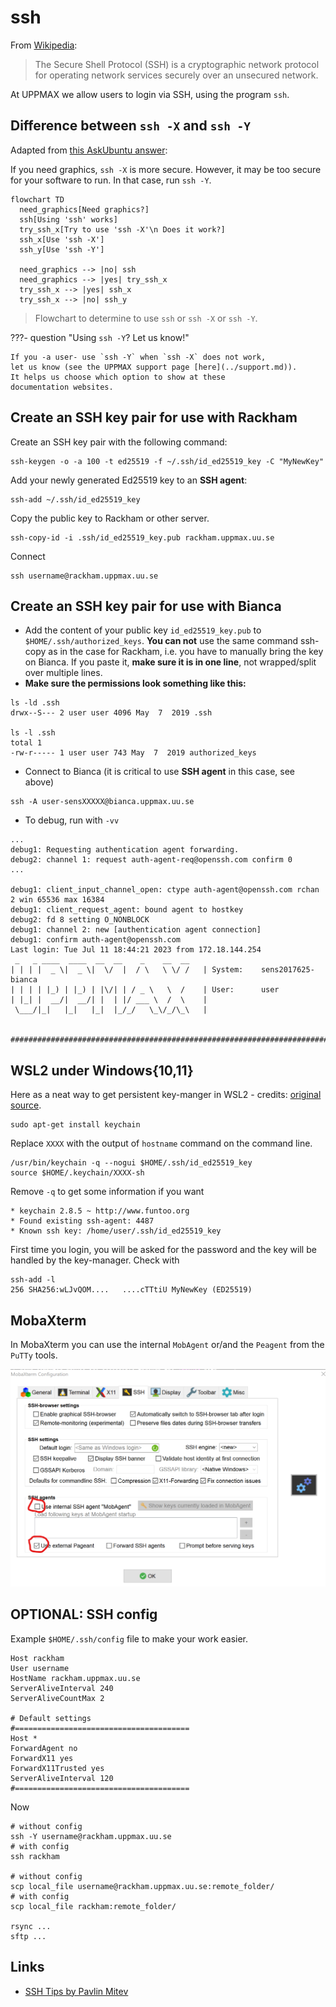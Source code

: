 # ssh

From [Wikipedia](https://en.wikipedia.org/wiki/Secure_Shell):

> The Secure Shell Protocol (SSH) is a cryptographic network protocol 
> for operating network services securely over an unsecured network.

At UPPMAX we allow users to login via SSH, using the program `ssh`.

## Difference between `ssh -X` and `ssh -Y`

Adapted from [this AskUbuntu answer](https://askubuntu.com/a/35518):

If you need graphics, `ssh -X` is more secure. 
However, it may be too secure for your software to run.
In that case, run `ssh -Y`.

```mermaid
flowchart TD
  need_graphics[Need graphics?]
  ssh[Using 'ssh' works]
  try_ssh_x[Try to use 'ssh -X'\n Does it work?]
  ssh_x[Use 'ssh -X']
  ssh_y[Use 'ssh -Y']

  need_graphics --> |no| ssh
  need_graphics --> |yes| try_ssh_x
  try_ssh_x --> |yes| ssh_x
  try_ssh_x --> |no| ssh_y
```

> Flowchart to determine to use `ssh` or `ssh -X` or `ssh -Y`.

???- question "Using `ssh -Y`? Let us know!"

    If you -a user- use `ssh -Y` when `ssh -X` does not work, 
    let us know (see the UPPMAX support page [here](../support.md)). 
    It helps us choose which option to show at these
    documentation websites.



## Create an SSH key pair for use with Rackham

Create an SSH key pair with the following command:

```
ssh-keygen -o -a 100 -t ed25519 -f ~/.ssh/id_ed25519_key -C "MyNewKey"
```

Add your newly generated Ed25519 key to an **SSH agent**:

```
ssh-add ~/.ssh/id_ed25519_key
```

Copy the public key to Rackham or other server.

```
ssh-copy-id -i .ssh/id_ed25519_key.pub rackham.uppmax.uu.se
```

Connect

```
ssh username@rackham.uppmax.uu.se
```

## Create an SSH key pair for use with Bianca

- Add the content of your public key `id_ed25519_key.pub` to 
  `$HOME/.ssh/authorized_keys`. 
  **You can not** use the same command ssh-copy as in the case for Rackham, 
  i.e. you have to manually bring the key on Bianca.
  If you paste it, **make sure it is in one line**, 
  not wrapped/split over multiple lines.
- **Make sure the permissions look something like this:**

```
ls -ld .ssh
drwx--S--- 2 user user 4096 May  7  2019 .ssh

ls -l .ssh
total 1
-rw-r----- 1 user user 743 May  7  2019 authorized_keys
```

- Connect to Bianca (it is critical to use **SSH agent** in this case, see above)

```
ssh -A user-sensXXXXX@bianca.uppmax.uu.se
```

- To debug, run with `-vv`

```
...
debug1: Requesting authentication agent forwarding.
debug2: channel 1: request auth-agent-req@openssh.com confirm 0
...

debug1: client_input_channel_open: ctype auth-agent@openssh.com rchan 2 win 65536 max 16384
debug1: client_request_agent: bound agent to hostkey
debug2: fd 8 setting O_NONBLOCK
debug1: channel 2: new [authentication agent connection]
debug1: confirm auth-agent@openssh.com
Last login: Tue Jul 11 18:44:21 2023 from 172.18.144.254
 _   _ ____  ____  __  __    _    __  __
| | | |  _ \|  _ \|  \/  |  / \   \ \/ /   | System:    sens2017625-bianca
| | | | |_) | |_) | |\/| | / _ \   \  /    | User:      user
| |_| |  __/|  __/| |  | |/ ___ \  /  \    | 
 \___/|_|   |_|   |_|  |_/_/   \_\/_/\_\   | 

  ###############################################################################
```

## WSL2 under Windows{10,11}

Here as a neat way to get persistent key-manger in WSL2 - credits: [original source](https://esc.sh/blog/ssh-agent-windows10-wsl2/).

```
sudo apt-get install keychain
```

Replace `XXXX` with the output of `hostname` command on the command line.

```
/usr/bin/keychain -q --nogui $HOME/.ssh/id_ed25519_key
source $HOME/.keychain/XXXX-sh
```

Remove `-q` to get some information if you want

```
* keychain 2.8.5 ~ http://www.funtoo.org
* Found existing ssh-agent: 4487
* Known ssh key: /home/user/.ssh/id_ed25519_key
```

First time you login, you will be asked for the password and the key will be handled by the key-manager. Check with

```
ssh-add -l
256 SHA256:wLJvQOM....   ....cTTtiU MyNewKey (ED25519)
```

## MobaXterm

In MobaXterm you can use the internal `MobAgent` or/and the `Peagent` from the `PuTTy` tools.

![](./img/mobaxterm_use_internal_ssh_agend_mobagent.png)

## OPTIONAL: SSH config

Example `$HOME/.ssh/config` file to make your work easier.

```
Host rackham
User username
HostName rackham.uppmax.uu.se
ServerAliveInterval 240
ServerAliveCountMax 2

# Default settings
#=======================================
Host *
ForwardAgent no 
ForwardX11 yes
ForwardX11Trusted yes
ServerAliveInterval 120
#=======================================
```


Now

```
# without config
ssh -Y username@rackham.uppmax.uu.se
# with config
ssh rackham

# without config
scp local_file username@rackham.uppmax.uu.se:remote_folder/
# with config
scp local_file rackham:remote_folder/

rsync ...
sftp ...
```

## Links

 * [SSH Tips by Pavlin Mitev](https://hackmd.io/@pmitev/SSH_tips)
